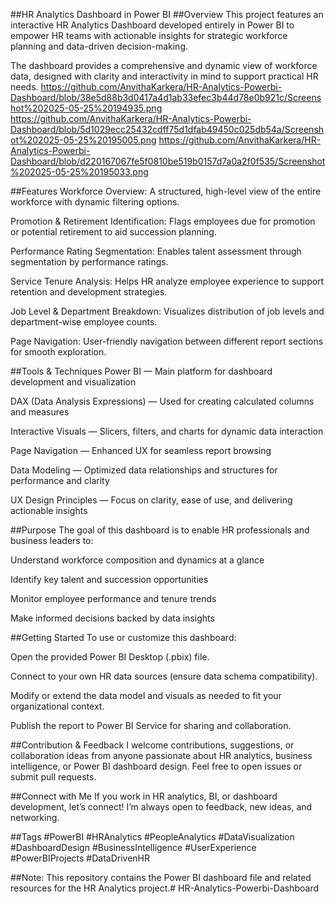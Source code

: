 ##HR Analytics Dashboard in Power BI
##Overview
This project features an interactive HR Analytics Dashboard developed entirely in Power BI to empower HR teams with actionable insights for strategic workforce planning and data-driven decision-making.

The dashboard provides a comprehensive and dynamic view of workforce data, designed with clarity and interactivity in mind to support practical HR needs.
https://github.com/AnvithaKarkera/HR-Analytics-Powerbi-Dashboard/blob/38e5d88b3d0417a4d1ab33efec3b44d78e0b921c/Screenshot%202025-05-25%20194935.png
https://github.com/AnvithaKarkera/HR-Analytics-Powerbi-Dashboard/blob/5d1029ecc25432cdff75d1dfab49450c025db54a/Screenshot%202025-05-25%20195005.png
https://github.com/AnvithaKarkera/HR-Analytics-Powerbi-Dashboard/blob/d220167067fe5f0810be519b0157d7a0a2f0f535/Screenshot%202025-05-25%20195033.png

##Features
Workforce Overview: A structured, high-level view of the entire workforce with dynamic filtering options.

Promotion & Retirement Identification: Flags employees due for promotion or potential retirement to aid succession planning.

Performance Rating Segmentation: Enables talent assessment through segmentation by performance ratings.

Service Tenure Analysis: Helps HR analyze employee experience to support retention and development strategies.

Job Level & Department Breakdown: Visualizes distribution of job levels and department-wise employee counts.

Page Navigation: User-friendly navigation between different report sections for smooth exploration.

##Tools & Techniques
Power BI — Main platform for dashboard development and visualization

DAX (Data Analysis Expressions) — Used for creating calculated columns and measures

Interactive Visuals — Slicers, filters, and charts for dynamic data interaction

Page Navigation — Enhanced UX for seamless report browsing

Data Modeling — Optimized data relationships and structures for performance and clarity

UX Design Principles — Focus on clarity, ease of use, and delivering actionable insights

##Purpose
The goal of this dashboard is to enable HR professionals and business leaders to:

Understand workforce composition and dynamics at a glance

Identify key talent and succession opportunities

Monitor employee performance and tenure trends

Make informed decisions backed by data insights

##Getting Started
To use or customize this dashboard:

Open the provided Power BI Desktop (.pbix) file.

Connect to your own HR data sources (ensure data schema compatibility).

Modify or extend the data model and visuals as needed to fit your organizational context.

Publish the report to Power BI Service for sharing and collaboration.

##Contribution & Feedback
I welcome contributions, suggestions, or collaboration ideas from anyone passionate about HR analytics, business intelligence, or Power BI dashboard design. Feel free to open issues or submit pull requests.

##Connect with Me
If you work in HR analytics, BI, or dashboard development, let’s connect!
I’m always open to feedback, new ideas, and networking.

##Tags
#PowerBI #HRAnalytics #PeopleAnalytics #DataVisualization #DashboardDesign #BusinessIntelligence #UserExperience #PowerBIProjects #DataDrivenHR

##Note: This repository contains the Power BI dashboard file and related resources for the HR Analytics project.# HR-Analytics-Powerbi-Dashboard
